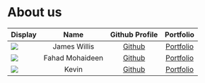# About us

Display |     Name     | Github Profile | Portfolio 
--------|:------------:|:--------------:|:---------:
![](https://via.placeholder.com/100.png?text=Photo) | James Willis | [Github](https://github.com/) | [Portfolio](docs/team/mack34021.md)
![](https://via.placeholder.com/100.png?text=Photo) | Fahad Mohaideen | [Github](https://github.com/) | [Portfolio](docs/team/fahadmohaideen.md)
![](https://via.placeholder.com/100.png?text=Photo) |  Kevin   | [Github](https://github.com/kevinlokewy) | [Portfolio](docs/team/kevin.md)

